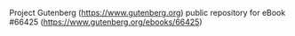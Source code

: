 Project Gutenberg (https://www.gutenberg.org) public repository for
eBook #66425 (https://www.gutenberg.org/ebooks/66425)
